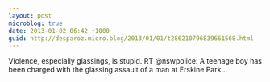 ```yaml
---
layout: post
microblog: true
date: 2013-01-02 06:42 +1000
guid: http://desparoz.micro.blog/2013/01/01/t286210796839661568.html
---
```

Violence, especially glassings, is stupid. RT @nswpolice: A teenage boy has been charged with the glassing assault of a man at Erskine Park…
